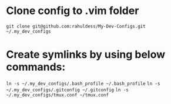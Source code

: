 
# Clone config to .vim folder
`git clone git@github.com:rahuldess/My-Dev-Configs.git ~/.my_dev_configs`

# Create symlinks by using below commands:
`ln -s ~/.my_dev_configs/.bash_profile ~/.bash_profile`
`ln -s ~/.my_dev_configs/.gitconfig ~/.gitconfig`
`ln -s ~/.my_dev_configs/tmux.conf ~/tmux.conf`

